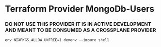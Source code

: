 # Terraform Provider MongoDb-Users

### DO NOT USE THIS PROVIDER IT IS IN ACTIVE DEVELOPMENT AND MEANT TO BE CONSUMED AS A CROSSPLANE PROVIDER

```shell
env NIXPKGS_ALLOW_UNFREE=1 devenv --impure shell
```
